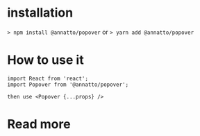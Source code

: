 
  # installation
  `> npm install @annatto/popover`
  or
  `> yarn add @annatto/popover`

  # How to use it
  ```
  import React from 'react';
  import Popover from '@annatto/popover';

  then use <Popover {...props} />
  ```

  # Read more
  [Documentation]: https://design.annato.com//@annatto/popover

